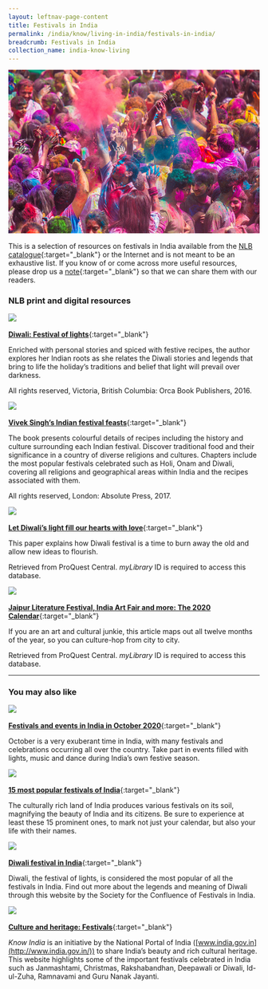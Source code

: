 ```yaml
---
layout: leftnav-page-content
title: Festivals in India
permalink: /india/know/living-in-india/festivals-in-india/
breadcrumb: Festivals in India
collection_name: india-know-living
---
```


<img src="\images\india-living\festivals-in-india.jpg" alt="festivals in india" style="width:800px;" />

This is a selection of resources on festivals in India available from the [NLB catalogue](http://catalogue.nlb.gov.sg/){:target="_blank"} or the Internet and is not meant to be an exhaustive list. If you know of or come across more useful resources, please drop us a [note](mailto:ref@nlb.gov.sg){:target="_blank"} so that we can share them with our readers.

### **NLB print and digital resources**

<img src="/images/book-covers/Diwali-Festival-of-lights.jpg" style="width:150px;" />

[**Diwali: Festival of lights**](http://eservice.nlb.gov.sg/item_holding.aspx?bid=202664597){:target="_blank"}

Enriched with personal stories and spiced with festive recipes, the author explores her Indian roots as she relates the Diwali stories and legends that bring to life the holiday’s traditions and belief that light will prevail over darkness.

All rights reserved, Victoria, British Columbia: Orca Book Publishers, 2016.

<img src="/images/book-covers/Vivek-Singh’s-Indian-festival-feasts.jpg" style="width:150px;" />

[**Vivek Singh’s Indian festival feasts**](http://eservice.nlb.gov.sg/item_holding.aspx?bid=202937277){:target="_blank"}

The book presents colourful details of recipes including the history and culture surrounding each Indian festival. Discover traditional food and their significance in a country of diverse religions and cultures. Chapters include the most popular festivals celebrated such as Holi, Onam and Diwali, covering all religions and geographical areas within India and the recipes associated with them.

All rights reserved, London: Absolute Press, 2017.

<img src="/images/resources/Database 2.jpg" style="width:180px;" />

[**Let Diwali’s light fill our hearts with love**](http://eresources.nlb.gov.sg/Main/browse/resource/1111){:target="_blank"}

This paper explains how Diwali festival is a time to burn away the old and allow new ideas to flourish. 

Retrieved from ProQuest Central. *myLibrary* ID is required to access this database.

<img src="/images/resources/Database 1.jpg" style="width:180px;" />

[**Jaipur Literature Festival, India Art Fair and more: The 2020 Calendar**](http://eresources.nlb.gov.sg/Main/browse/resource/1111){:target="_blank"}

If you are an art and cultural junkie, this article maps out all twelve months of the year, so you can culture-hop from city to city.

Retrieved from ProQuest Central. *myLibrary* ID is required to access this database.

---

### **You may also like**

<img src="/images/resources/Article 1.jpg" style="width:180px;" />

[**Festivals and events in India in October 2020**](https://www.tripsavvy.com/october-india-festivals-and-events-guide-1539301){:target="_blank"}

October is a very exuberant time in India, with many festivals and celebrations occurring all over the country. Take part in events filled with lights, music and dance during India’s own festive season.

<img src="/images/resources/Article 2.jpg" style="width:180px;" />

[**15 most popular festivals of India**](http://www.transindiatravels.com/india/festivals-in-india/){:target="_blank"}

The culturally rich land of India produces various festivals on its soil, magnifying the beauty of India and its citizens. Be sure to experience at least these 15 prominent ones, to mark not just your calendar, but also your life with their names.

<img src="/images/resources/Article 3.jpg" style="width:180px;" />

[**Diwali festival in India**](http://www.diwalifestival.org/){:target="_blank"}

Diwali, the festival of lights, is considered the most popular of all the festivals in India. Find out more about the legends and meaning of Diwali through this website by the Society for the Confluence of Festivals in India.

<img src="/images/resources/Article 4.jpg" style="width:180px;" />

[**Culture and heritage: Festivals**](http://knowindia.gov.in/culture-and-heritage/festivals.php){:target="_blank"}

*Know India* is an initiative by the National Portal of India ([www.india.gov.in](http://www.india.gov.in/)) to share India’s beauty and rich cultural heritage. This website highlights some of the important festivals celebrated in India such as Janmashtami, Christmas, Rakshabandhan, Deepawali or Diwali, Id-ul-Zuha, Ramnavami and Guru Nanak Jayanti.